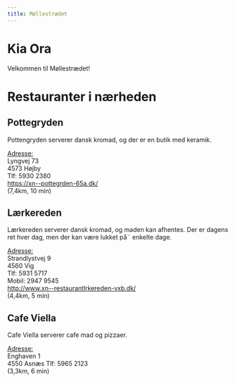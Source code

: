 ```yaml
---
title: Møllestrædet
---
```


# Kia Ora

Velkommen til Møllestrædet!

# Restauranter i nærheden


## Pottegryden
Pottengryden serverer dansk kromad, og der er en butik med keramik.

<u>Adresse:</u>  
Lyngvej 73  
4573 Højby  
Tlf: 5930 2380  
https://xn--pottegrden-65a.dk/  
(7,4km, 10 min)

## Lærkereden
Lærkereden serverer dansk kromad, og maden kan afhentes. Der er dagens ret hver dag, men der kan være lukket på¨
enkelte dage.

<u>Adresse:</u>  
Strandlystvej 9  
4560 Vig  
Tlf: 5931 5717  
Mobil: 2947 9545  
http://www.xn--restaurantlrkereden-vxb.dk/  
(4,4km, 5 min)


## Cafe Viella
Cafe Viella serverer cafe mad og pizzaer.

<u>Adresse:</u>  
Enghaven 1  
4550 Asnæs
Tlf:  5965 2123  
(3,3km, 6 min)

